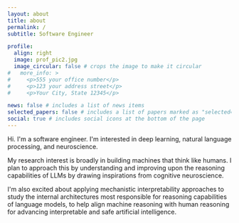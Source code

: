 ```yaml
---
layout: about
title: about
permalink: /
subtitle: Software Engineer

profile:
  align: right
  image: prof_pic2.jpg
  image_circular: false # crops the image to make it circular
#   more_info: >
#     <p>555 your office number</p>
#     <p>123 your address street</p>
#     <p>Your City, State 12345</p>

news: false # includes a list of news items
selected_papers: false # includes a list of papers marked as "selected={true}"
social: true # includes social icons at the bottom of the page
---
```


Hi. I'm a software engineer. I'm interested in deep learning, natural language processing, and neuroscience.

My research interest is broadly in building machines that think like humans. I plan to approach this by understanding and improving upon the reasoning capabilities of LLMs by drawing inspirations from cognitive neuroscience.

I'm also excited about applying mechanistic interpretability approaches to study the internal architectures most responsible for reasoning capabilities of language models, to help align machine reasoning with human reasoning for advancing interpretable and safe artificial intelligence.


<!-- Edit `_bibliography/papers.bib` and Jekyll will render your [publications page](/al-folio/publications/) automatically.

Link to your social media connections, too. This theme is set up to use [Font Awesome icons](https://fontawesome.com/) and [Academicons](https://jpswalsh.github.io/academicons/), like the ones below. Add your Facebook, Twitter, LinkedIn, Google Scholar, or just disable all of them. -->

